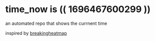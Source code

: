 # time_now is (( 1696467600299 ))

an automated repo that shows the currnent time

inspired by [breakingheatmap](https://github.com/breakingheatmap/breakingheatmap)